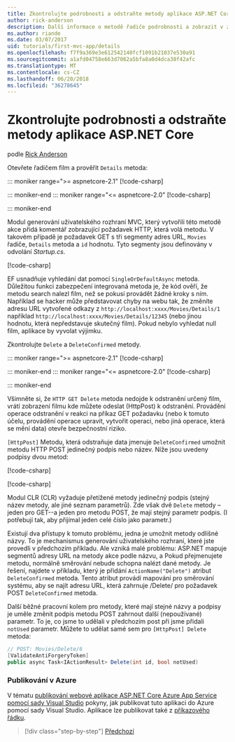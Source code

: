 ```yaml
---
title: Zkontrolujte podrobnosti a odstraňte metody aplikace ASP.NET Core
author: rick-anderson
description: Další informace o metodě řadiče podrobnosti a zobrazit v základní aplikaci ASP.NET MVC jádra.
ms.author: riande
ms.date: 03/07/2017
uid: tutorials/first-mvc-app/details
ms.openlocfilehash: f7f9a369e3e612542140fcf1091b21037e530a91
ms.sourcegitcommit: a1afd04758e663d7062a5bfa8a0d4dca38f42afc
ms.translationtype: MT
ms.contentlocale: cs-CZ
ms.lasthandoff: 06/20/2018
ms.locfileid: "36278645"
---
```

# <a name="examine-the-details-and-delete-methods-of-an-aspnet-core-app"></a>Zkontrolujte podrobnosti a odstraňte metody aplikace ASP.NET Core

podle [Rick Anderson](https://twitter.com/RickAndMSFT)

Otevřete řadičem film a prověřit `Details` metoda:

::: moniker range=">= aspnetcore-2.1"
[!code-csharp[](start-mvc/sample/MvcMovie21/Controllers/MoviesController.cs?name=snippet_details)]

::: moniker-end
::: moniker range="<= aspnetcore-2.0"
[!code-csharp[](start-mvc/sample/MvcMovie/Controllers/MoviesController.cs?name=snippet_details)]

::: moniker-end

Modul generování uživatelského rozhraní MVC, který vytvořili této metodě akce přidá komentář zobrazující požadavek HTTP, která volá metodu. V takovém případě je požadavek GET s tři segmenty adres URL, `Movies` řadiče, `Details` metoda a `id` hodnotu. Tyto segmenty jsou definovány v odvolání *Startup.cs*.

[!code-csharp[](start-mvc/sample/MvcMovie/Startup.cs?highlight=5&name=snippet_1)]

EF usnadňuje vyhledání dat pomocí `SingleOrDefaultAsync` metoda. Důležitou funkci zabezpečení integrovaná metoda je, že kód ověří, že metodu search nalezl film, než se pokusí provádět žádné kroky s ním. Například se hacker může představovat chyby na webu tak, že změníte adresu URL vytvořené odkazy z `http://localhost:xxxx/Movies/Details/1` například `http://localhost:xxxx/Movies/Details/12345` (nebo jinou hodnotu, která nepředstavuje skutečný film). Pokud nebylo vyhledat null film, aplikace by vyvolat výjimku.

Zkontrolujte `Delete` a `DeleteConfirmed` metody.

::: moniker range=">= aspnetcore-2.1"
[!code-csharp[](start-mvc/sample/MvcMovie21/Controllers/MoviesController.cs?name=snippet_delete)]

::: moniker-end
::: moniker range="<= aspnetcore-2.0"
[!code-csharp[](start-mvc/sample/MvcMovie/Controllers/MoviesController.cs?name=snippet_delete)]

::: moniker-end

Všimněte si, že `HTTP GET Delete` metoda nedojde k odstranění určený film, vrátí zobrazení filmu kde můžete odeslat (HttpPost) k odstranění. Provádění operace odstranění v reakci na příkaz GET požadavku (nebo k tomuto účelu, provádění operace upravit, vytvořit operaci, nebo jiná operace, která se mění data) otevře bezpečnostní riziko.

`[HttpPost]` Metodu, která odstraňuje data jmenuje `DeleteConfirmed` umožnit metodu HTTP POST jedinečný podpis nebo název. Níže jsou uvedeny podpisy dvou metod:

[!code-csharp[](start-mvc/sample/MvcMovie/Controllers/MoviesController.cs?name=snippet_delete2)]

[!code-csharp[](start-mvc/sample/MvcMovie/Controllers/MoviesController.cs?name=snippet_delete3)]


Modul CLR (CLR) vyžaduje přetížené metody jedinečný podpis (stejný název metody, ale jiné seznam parametrů). Zde však dvě `Delete` metody – jeden pro GET--a jeden pro metodu POST, že mají stejný parametr podpis. (I potřebují tak, aby přijímal jeden celé číslo jako parametr.)

Existují dva přístupy k tomuto problému, jedna je umožnit metody odlišné názvy. To je mechanismus generování uživatelského rozhraní, které jste provedli v předchozím příkladu. Ale vzniká malé problému: ASP.NET mapuje segmentů adresy URL na metody akce podle názvu, a Pokud přejmenujete metodu, normálně směrování nebude schopna nalézt dané metody. Je řešení, najdete v příkladu, který je přidání `ActionName("Delete")` atribut `DeleteConfirmed` metoda. Tento atribut provádí mapování pro směrování systému, aby se najít adresu URL, která zahrnuje /Delete/ pro požadavek POST `DeleteConfirmed` metoda.

Další běžné pracovní kolem pro metody, které mají stejné názvy a podpisy je uměle změnit podpis metodu POST zahrnout další (nepoužívané) parametr. To je, co jsme to udělali v předchozím post při jsme přidali `notUsed` parametr. Můžete to udělat samé sem pro `[HttpPost] Delete` metoda:

```csharp
// POST: Movies/Delete/6
[ValidateAntiForgeryToken]
public async Task<IActionResult> Delete(int id, bool notUsed)
```

### <a name="publish-to-azure"></a>Publikování v Azure

V tématu [publikování webové aplikace ASP.NET Core Azure App Service pomocí sady Visual Studio](xref:tutorials/publish-to-azure-webapp-using-vs) pokyny, jak publikovat tuto aplikaci do Azure pomocí sady Visual Studio.  Aplikace lze publikovat také z [příkazového řádku](xref:tutorials/publish-to-azure-webapp-using-cli).

> [!div class="step-by-step"]
> [Předchozí](validation.md)
